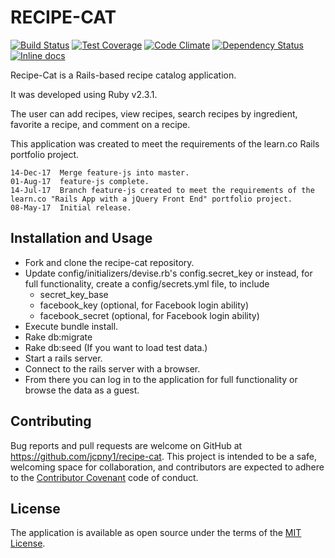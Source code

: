 # RECIPE-CAT

[![Build Status](https://api.travis-ci.org/jcpny1/recipe-cat.svg?branch=master)](http://travis-ci.org/jcpny1/recipe-cat)
[![Test Coverage](https://codeclimate.com/github/jcpny1/recipe-cat/badges/coverage.svg)](https://codeclimate.com/github/jcpny1/recipe-cat/coverage)
[![Code Climate](https://codeclimate.com/github/jcpny1/recipe-cat/badges/gpa.svg)](https://codeclimate.com/github/jcpny1/recipe-cat)
[![Dependency Status](https://beta.gemnasium.com/badges/github.com/jcpny1/recipe-cat.svg)](https://beta.gemnasium.com/projects/github.com/jcpny1/recipe-cat)
[![Inline docs](http://inch-ci.org/github/jcpny1/recipe-cat.svg)](http://inch-ci.org/github/jcpny1/recipe-cat)

Recipe-Cat is a Rails-based recipe catalog application.

It was developed using Ruby v2.3.1.

The user can add recipes, view recipes, search recipes by ingredient, favorite a recipe, and comment on a recipe.

This application was created to meet the requirements of the learn.co Rails portfolio project.

```
14-Dec-17  Merge feature-js into master.
01-Aug-17  feature-js complete.
14-Jul-17  Branch feature-js created to meet the requirements of the learn.co "Rails App with a jQuery Front End" portfolio project.
08-May-17  Initial release.
```

## Installation and Usage

* Fork and clone the recipe-cat repository.
* Update config/initializers/devise.rb's config.secret_key or instead, for full functionality, create a config/secrets.yml file, to include
  - secret_key_base
  - facebook_key    (optional, for Facebook login ability)
  - facebook_secret (optional, for Facebook login ability)
* Execute bundle install.
* Rake db:migrate
* Rake db:seed (If you want to load test data.)
* Start a rails server.
* Connect to the rails server with a browser.
* From there you can log in to the application for full functionality or browse the data as a guest.

## Contributing

Bug reports and pull requests are welcome on GitHub at https://github.com/jcpny1/recipe-cat. This project is intended to be a safe, welcoming space for collaboration, and contributors are expected to adhere to the [Contributor Covenant](http://contributor-covenant.org) code of conduct.

## License

The application is available as open source under the terms of the [MIT License](http://opensource.org/licenses/MIT).
